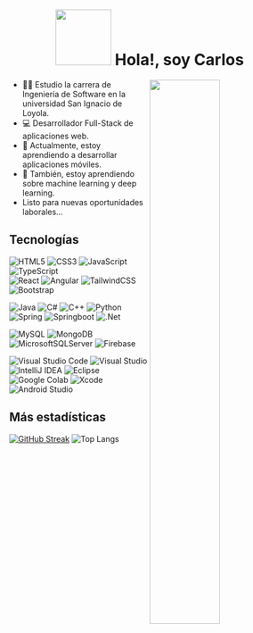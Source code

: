 <h1 align="center">
	<img src="https://media.giphy.com/media/YRMb6dd7zprS00JdGZ/giphy.gif?cid=790b7611f2ae27abe0bd9d806bc337129d229d4434c57b48&ep=v1_user_favorites&rid=giphy.gif" width="100"/>
	Hola!, soy Carlos
</h1>

<img align="right" width="50%" src="https://github-readme-stats.vercel.app/api?username=tripalidex&show_icons=true&theme=dark">

<!-- Seccion sobre mi -->
- 👨‍💻 Estudio la carrera de Ingeniería de Software en la universidad San Ignacio de Loyola.
- 💻 Desarrollador Full-Stack de aplicaciones web.
- 📱 Actualmente, estoy aprendiendo a desarrollar aplicaciones móviles.
- 🤖 También, estoy aprendiendo sobre machine learning y deep learning.
- Listo para nuevas oportunidades laborales...

<h2>Tecnologías</h2>

![HTML5](https://img.shields.io/badge/html5-%23E34F26.svg?style=for-the-badge&logo=html5&logoColor=white)
![CSS3](https://img.shields.io/badge/css3-%231572B6.svg?style=for-the-badge&logo=css3&logoColor=white)
![JavaScript](https://img.shields.io/badge/javascript-%23323330.svg?style=for-the-badge&logo=javascript&logoColor=%23F7DF1E)
![TypeScript](https://img.shields.io/badge/typescript-%23007ACC.svg?style=for-the-badge&logo=typescript&logoColor=white)
<br>![React](https://img.shields.io/badge/react-%2320232a.svg?style=for-the-badge&logo=react&logoColor=%2361DAFB)
![Angular](https://img.shields.io/badge/angular-%23DD0031.svg?style=for-the-badge&logo=angular&logoColor=white)
![TailwindCSS](https://img.shields.io/badge/tailwindcss-%2338B2AC.svg?style=for-the-badge&logo=tailwind-css&logoColor=white)
![Bootstrap](https://img.shields.io/badge/bootstrap-%238511FA.svg?style=for-the-badge&logo=bootstrap&logoColor=white)

![Java](https://img.shields.io/badge/java-%23ED8B00.svg?style=for-the-badge&logo=openjdk&logoColor=white)
![C#](https://img.shields.io/badge/c%23-%23239120.svg?style=for-the-badge&logo=csharp&logoColor=white)
![C++](https://img.shields.io/badge/c++-%2300599C.svg?style=for-the-badge&logo=c%2B%2B&logoColor=white)
![Python](https://img.shields.io/badge/python-3670A0?style=for-the-badge&logo=python&logoColor=ffdd54)
<br>![Spring](https://img.shields.io/badge/spring-%236DB33F.svg?style=for-the-badge&logo=spring&logoColor=white)
![Springboot](http://img.shields.io/badge/-Springboot-629e3a?style=for-the-badge&logo=springboot&logoColor=white)
![.Net](https://img.shields.io/badge/.NET-5C2D91?style=for-the-badge&logo=.net&logoColor=white)

![MySQL](https://img.shields.io/badge/mysql-4479A1.svg?style=for-the-badge&logo=mysql&logoColor=white)
![MongoDB](https://img.shields.io/badge/MongoDB-%234ea94b.svg?style=for-the-badge&logo=mongodb&logoColor=white)
![MicrosoftSQLServer](https://img.shields.io/badge/Microsoft%20SQL%20Server-CC2927?style=for-the-badge&logo=microsoft%20sql%20server&logoColor=white)
![Firebase](https://img.shields.io/badge/firebase-a08021?style=for-the-badge&logo=firebase&logoColor=ffcd34)

![Visual Studio Code](https://img.shields.io/badge/Visual%20Studio%20Code-0078d7.svg?style=for-the-badge&logo=visual-studio-code&logoColor=white)
![Visual Studio](https://img.shields.io/badge/Visual%20Studio-5C2D91.svg?style=for-the-badge&logo=visual-studio&logoColor=white)
![IntelliJ IDEA](https://img.shields.io/badge/IntelliJIDEA-000000.svg?style=for-the-badge&logo=intellij-idea&logoColor=white)
![Eclipse](https://img.shields.io/badge/Eclipse-FE7A16.svg?style=for-the-badge&logo=Eclipse&logoColor=white)
![Google Colab](https://img.shields.io/badge/Google%20Colab-%23F9A825.svg?style=for-the-badge&logo=googlecolab&logoColor=white)
![Xcode](https://img.shields.io/badge/Xcode-007ACC?style=for-the-badge&logo=Xcode&logoColor=white)
![Android Studio](https://img.shields.io/badge/android%20studio-346ac1?style=for-the-badge&logo=android%20studio&logoColor=white)

<h2>Más estadísticas</h2>

[![GitHub Streak](https://streak-stats.demolab.com/?user=tripalidex&theme=dark)](https://git.io/streak-stats)
![Top Langs](https://github-readme-stats.vercel.app/api/top-langs/?username=tripalidex&layout=compact&theme=dark)
<!-- <img src="https://media2.giphy.com/media/v1.Y2lkPTc5MGI3NjExNHlneHBuZ3p6ajkwOWh4MHh1dTYybjQzcGkzMzE1NTM1MzZ1dmZ0NCZlcD12MV9pbnRlcm5hbF9naWZfYnlfaWQmY3Q9dHM/hS42TuYYnANLFR9IRQ/giphy.gif" width="205"/> -->
